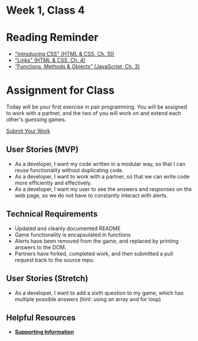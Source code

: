 # Week 1, Class 4

# Reading Reminder
* ["Introducing CSS" (HTML & CSS, Ch. 10)](https://canvas.instructure.com/courses/991898/assignments/4221192)
* ["Links" (HTML & CSS, Ch. 4)](https://canvas.instructure.com/courses/991898/assignments/4218865)
* [“Functions, Methods & Objects” (JavaScript, Ch. 3)](https://canvas.instructure.com/courses/991898/assignments/4218809)

# Assignment for Class
Today will be your first exercise in pair programming. You will be assigned to work with a partner, and the two of you will work on and extend each other's guessing games.

[Submit Your Work](https://canvas.instructure.com/courses/991898/assignments/4222874)

## User Stories (MVP)
 - As a developer, I want my code written in a modular way, so that I can reuse functionality without duplicating code.
 - As a developer, I want to work with a partner, so that we can write code more efficiently and effectively.
 - As a developer, I want my user to see the answers and responses on the web page, so we do not have to constantly interact with alerts.

## Technical Requirements
 - Updated and cleanly documented README
 - Game functionality is encapsulated in functions
 - Alerts have been removed from the game, and replaced by printing answers to the DOM.
 - Partners have forked, completed work, and then submitted a pull request back to the source repo.

## User Stories (Stretch)
- As a developer, I want to add a sixth question to my game, which has multiple possible answers (hint: using an array and for loop)

## Helpful Resources
- [**Supporting Information**](support.md)
